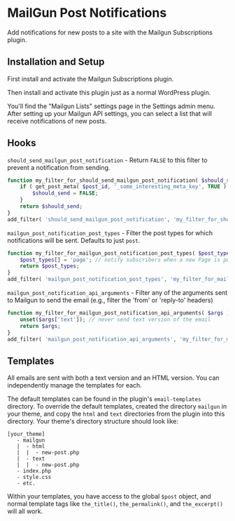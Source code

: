 # MailGun Post Notifications

Add notifications for new posts to a site with the Mailgun Subscriptions plugin.

## Installation and Setup

First install and activate the Mailgun Subscriptions plugin.

Then install and activate this plugin just as a normal WordPress plugin.

You'll find the "Mailgun Lists" settings page in the Settings admin menu. After setting up your Mailgun API settings, you can select a list that will receive notifications of new posts.

## Hooks

`should_send_mailgun_post_notification` - Return `FALSE` to this filter to prevent a notification from sending.

```php
function my_filter_for_should_send_mailgun_post_notification( $should_send, $post_id ) {
	if ( get_post_meta( $post_id, '_some_interesting_meta_key', TRUE ) == 1 ) {
		$should_send = FALSE;
	}
	return $should_send;
}
add_filter( 'should_send_mailgun_post_notification', 'my_filter_for_should_send_mailgun_post_notification', 10, 2 );
```

`mailgun_post_notification_post_types` - Filter the post types for which notifications will be sent. Defaults to just `post`.

```php
function my_filter_for_mailgun_post_notification_post_types( $post_types ) {
	$post_types[] = 'page'; // notify subscribers when a new Page is published
	return $post_types;
}
add_filter( 'mailgun_post_notification_post_types', 'my_filter_for_mailgun_post_notification_post_types', 10, 1 );
```

`mailgun_post_notification_api_arguments` - Filter any of the arguments sent to Mailgun to send the email (e.g., filter the 'from' or 'reply-to' headers)

```php
function my_filter_for_mailgun_post_notification_api_arguments( $args ) {
	unset($args['text']); // never send text version of the email
	return $args;
}
add_filter( 'mailgun_post_notification_api_arguments', 'my_filter_for_mailgun_post_notification_api_arguments', 10, 1 );
```

## Templates

All emails are sent with both a text version and an HTML version. You can independently manage the templates for each.

The default templates can be found in the plugin's `email-templates` directory. To override the default templates, created the directory `mailgun` in your theme, and copy the `html` and `text` directories from the plugin into this directory. Your theme's directory structure should look like:

```
[your_theme]
   - mailgun
   |  - html
   |  |  - new-post.php
   |  - text
   |  |  - new-post.php
   - index.php
   - style.css
   - etc.
```

Within your templates, you have access to the global `$post` object, and normal template tags like `the_title()`, `the_permalink()`, and `the_excerpt()` will all work.